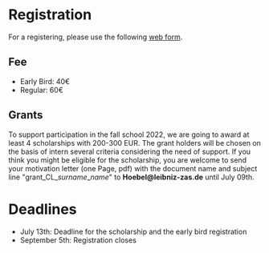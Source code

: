 # Registration

For a registering, please use the following [web form](https://www.eventbrite.de/e/computational-linguistics-fall-school-2022-registration-352582873867?keep_tld=1).

## Fee

- Early Bird: 40€ <br>
- Regular: 60€ <br>

## Grants

To support participation in the fall school 2022, we are going to award at least 4 scholarships with 200-300 EUR. The grant holders will be chosen on the basis of intern several criteria considering the need of support. If you think you might be eligible for the scholarship, you are welcome to send your motivation letter (one Page, pdf) with the document name and subject line "grant_CL_*surname*_*name*" to __Hoebel@leibniz-zas.de__ until July 09th. 

# Deadlines

- July 13th: Deadline for the scholarship and the early bird registration <br>
- September 5th: Registration closes <br>



